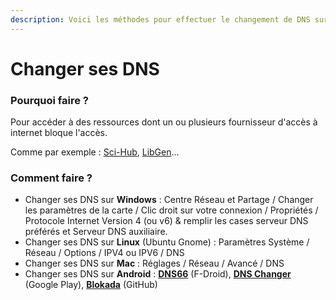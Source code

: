 ```yaml
---
description: Voici les méthodes pour effectuer le changement de DNS sur votre machine
---
```


# Changer ses DNS

### Pourquoi faire ?

Pour accéder à des ressources dont un ou plusieurs fournisseur d'accès à internet bloque l'accès.

Comme par exemple : [Sci-Hub](https://fr.wikipedia.org/wiki/Sci-Hub), [LibGen](https://fr.wikipedia.org/wiki/Library\_Genesis)...

### Comment faire ?

* Changer ses DNS sur **Windows** : Centre Réseau et Partage / Changer les paramètres de la carte / Clic droit sur votre connexion / Propriétés / Protocole Internet Version 4 (ou v6) & remplir les cases serveur DNS préférés et Serveur DNS auxiliaire.
* Changer ses DNS sur **Linux** (Ubuntu Gnome) : Paramètres Système / Réseau / Options / IPV4 ou IPV6 / DNS
* Changer ses DNS sur **Mac** : Réglages / Réseau / Avancé / DNS
* Changer ses DNS sur **Android** : [**DNS66**](https://f-droid.org/packages/org.jak\_linux.dns66/) (F-Droid), [**DNS Changer**](https://play.google.com/store/apps/details?id=com.frostnerd.dnschanger\&hl=fr) (Google Play), [**Blokada**](https://github.com/blokadaorg) (GitHub)
